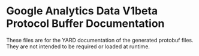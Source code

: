 # Google Analytics Data V1beta Protocol Buffer Documentation

These files are for the YARD documentation of the generated protobuf files.
They are not intended to be required or loaded at runtime.
